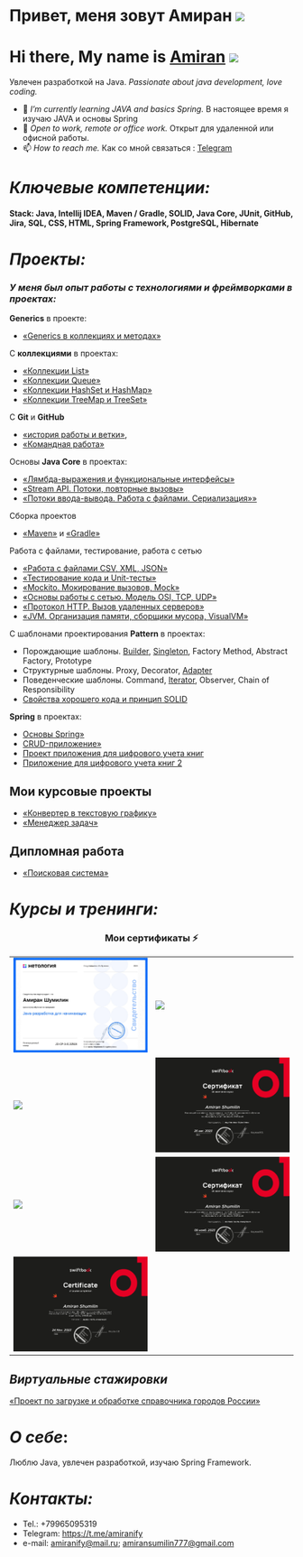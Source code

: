 # Привет, меня зовут Амиран <img src="https://github.com/blackcater/blackcater/raw/main/images/Hi.gif" height="32"/></h1>

<h1 align="">Hi there, My name is <a href="https://github.com/amiranify" target="_blank">Amiran</a> 
<img src="https://github.com/blackcater/blackcater/raw/main/images/Hi.gif" height="32"/></h1>

<!--
**amiranify/amiranify** is a ✨ _special_ ✨ repository because its `README.md` (this file) appears on your GitHub profile.

Here are some ideas to get you started:

- 🔭 I’m currently currently learning JAVA
- 🌱 I’m currently learning ...
- 👯 I’m looking to collaborate on ...
- 🤔 I’m looking for help with ...
- 💬 Ask me about ...
- 📫 How to reach me: ...
- 😄 Pronouns: ...
- ⚡ Fun fact: ...
-->
Увлечен разработкой на Java.
*Passionate about java development, love coding.*

- 🌱 *I’m currently learning JAVA and basics Spring.* В настоящее время я изучаю JAVA и основы Spring
- 🔭 *Open to work, remote or office work.* Открыт для удаленной или офисной работы.
- 📫 *How to reach me.* Как со мной связаться : [Telegram](https://t.me/amiranify)
# *Ключевые компетенции:*
<h4> Stack: Java, Intellij IDEA, Maven / Gradle, SOLID,
 Java Core, JUnit, GitHub, Jira, SQL, CSS, HTML, Spring Framework, PostgreSQL, Hibernate  </h4>


# *Проекты:*

### *У меня был опыт работы с технологиями и фреймворками в проектах:*

**Generics** в проекте: 

- [«Generics в коллекциях и методах»](https://github.com/amiranify/GenericMagicBox)

 С **коллекциями** в проектах:

- [«Коллекции List»](https://github.com/amiranify/CollectionList)
- [«Коллекции Queue»](https://github.com/amiranify/CollectionQueue)
- [«Коллекции HashSet и HashMap»](https://github.com/amiranify/CollectionHashSet_andHashMap)
- [«Коллекции TreeMap и TreeSet»](https://github.com/amiranify/CollectionTreeMapTreeSet)

С **Git** и **GitHub**

- [«история работы и ветки»](https://github.com/amiranify/SalesManager), 
- [«Командная работа»](https://github.com/amiranify/Other)

 Основы **Java Core** в проектах:

- [«Лямбда-выражения и функциональные интерфейсы»](https://github.com/amiranify/CollectionTreeMapTreeSet/tree/lambda)
- [«Stream API. Потоки, повторные вызовы»](https://github.com/amiranify/StreamAPI)
- [«Потоки ввода-вывода. Работа с файлами. Сериализация»»](https://github.com/amiranify/Serialization/tree/serial)

 Сборка проектов 

- [«Maven»](https://github.com/amiranify/Maven) и [«Gradle»](https://github.com/amiranify/Gradle)

Работа с файлами, тестирование, работа с сетью  

- [«Работа с файлами CSV, XML, JSON»](https://github.com/amiranify/Serialization/tree/json)
- [«Тестирование кода и Unit-тесты»](https://github.com/amiranify/testHashSetHashMap/tree/main)
- [«Mockito. Мокирование вызовов, Mock»](https://github.com/amiranify/geo-service)
- [«Основы работы с сетью. Модель OSI, TCP, UDP»](https://github.com/amiranify/OSI-TCP-UDP)
- [«Протокол HTTP. Вызов удаленных серверов»](https://github.com/amiranify/HTTP_protocol)
- [«JVM. Организация памяти, сборщики мусора, VisualVM»](https://github.com/amiranify/JVM.-VisualVM)

 С шаблонами проектирования **Pattern** в проектах:
 
- Порождающие шаблоны. [Builder](https://github.com/amiranify/BuilderPattern), [Singleton](https://github.com/amiranify/Singleton), Factory Method, Abstract Factory, Prototype
- Структурные шаблоны. Proxy, Decorator, [Adapter](https://github.com/amiranify/Adapter-)
- Поведенческие шаблоны. Command, [Iterator](https://github.com/amiranify/Solid), Observer, Chain of Responsibility
- [Свойства хорошего кода и принцип SOLID](https://github.com/amiranify/Solid)

 **Spring** в проектах:
- [Основы Spring»](https://github.com/amiranify/SpringBasics)
- [CRUD-приложение»](https://github.com/amiranify/spring-boot-crud)
- [Проект приложения для цифрового учета книг](https://github.com/amiranify/SpringCrudProject1)
- [Приложение для цифрового учета книг 2](https://github.com/amiranify/springCourseProject2)

## Мои курсовые проекты 
- [«Конвертер в текстовую графику»](https://github.com/amiranify/java-diplom-converter)
- [«Менеджер задач»](https://github.com/amiranify/pcs-jpat-diplom)
## Дипломная работа 
- [«Поисковая система»](https://github.com/amiranify/pcs-final-diplom)

# *Курсы и тренинги:*

<h3 align="center"> Мои сертификаты ⚡ </h3>
<table>
  <tr>
   <td><img src="https://github.com/amiranify/amiranify/blob/main/221429910-85864784-7da5-465f-ba09-050a88222ff9.jpg"></td>
   <td><img src="https://github.com/amiranify/amiranify/blob/main/223161579-d8892949-2a07-48b3-a77d-80528d2f86d2.jpg"></td>
   </td>
   <tr>
   <td><img src="https://user-images.githubusercontent.com/110248739/223161579-d8892949-2a07-48b3-a77d-80528d2f86d2.jpg"></td>
   <td><img src="https://github.com/amiranify/amiranify/blob/main/certificate_page-0001.jpg"></td>
   </td> 
 <tr>
   <td><img src="https://user-images.githubusercontent.com/110248739/221430282-ad28e715-78cb-4414-85f1-91f0e38b8c3e.jpg"></td>
   <td><img src="https://github.com/amiranify/certificates/blob/main/certificate_page-0001.jpg"></td>
 </td>
 <tr>
   
  <td><img src="https://github.com/amiranify/certificates/blob/main/certificate%20(1)_page-0001.jpg"></td>

 </td>
 
</table>

<!--
**mySkillsKit/mySkillsKit** is a ✨ _special_ ✨ repository because its `README.md` (this file) appears on your GitHub profile.

Here are some ideas to get you started:

- 🔭 I’m currently working on ...
- 🌱 I’m currently learning ...
- 👯 I’m looking to collaborate on ...
- 🤔 I’m looking for help with ...
- 💬 Ask me about ...
- 📫 How to reach me: ...
- 😄 Pronouns: ...
- ⚡ Fun fact: ...
-->

## *Виртуальные стажировки*
[«Проект по загрузке и обработке справочника городов России»](https://github.com/amiranify/SberbankInternship)

# *О себе*:
Люблю Java, увлечен разработкой, изучаю Spring Framework.

# *Контакты:*
- Tel.: +79965095319
- Telegram: https://t.me/amiranify
- e-mail: amiranify@mail.ru; amiransumilin777@gmail.com

